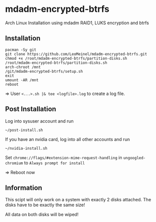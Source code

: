 # mdadm-encrypted-btrfs

Arch Linux Installation using mdadm RAID1, LUKS encryption and btrfs

## Installation

```
pacman -Sy git
git clone https://github.com/LeoMeinel/mdadm-encrypted-btrfs.git
chmod +x /root/mdadm-encrypted-btrfs/partition-disks.sh
/root/mdadm-encrypted-btrfs/partition-disks.sh
arch-chroot /mnt
/git/mdadm-encrypted-btrfs/setup.sh
exit
umount -AR /mnt
reboot
```

=> User `<...>.sh |& tee <logfile>.log` to create a log file.

## Post Installation

Log into sysuser account and run

```
~/post-install.sh
```

If you have an nvidia card, log into all other accounts and run

```
~/nvidia-install.sh
```

Set `chrome://flags/#extension-mime-request-handling` in `ungoogled-chromium` to `Always prompt for install`

=> Reboot now

## Information

This scipt will only work on a system with exactly 2 disks attached. The disks have to be exactly the same size!

All data on both disks will be wiped!
